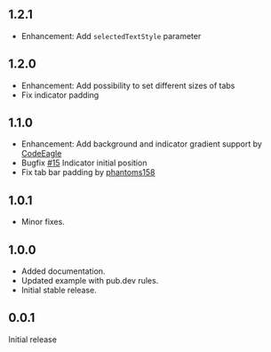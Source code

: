 ## 1.2.1

* Enhancement: Add `selectedTextStyle` parameter

## 1.2.0

* Enhancement: Add possibility to set different sizes of tabs
* Fix indicator padding

## 1.1.0

* Enhancement: Add background and indicator gradient support by [CodeEagle](https://github.com/CodeEagle)
* Bugfix [#15](https://github.com/LanarsInc/animated-segmented-tab-control/issues/15) Indicator initial position
* Fix tab bar padding by [phantoms158](https://github.com/phantoms158)

## 1.0.1

* Minor fixes.

## 1.0.0

* Added documentation.
* Updated example with pub.dev rules.
* Initial stable release.

## 0.0.1

Initial release
